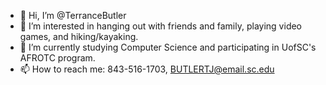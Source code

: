- 👋 Hi, I’m @TerranceButler
- 👀 I’m interested in hanging out with friends and family, playing video games, and hiking/kayaking.
- 🌱 I’m currently studying Computer Science and participating in UofSC's AFROTC program.
- 📫 How to reach me: 843-516-1703, BUTLERTJ@email.sc.edu

<!---
TerranceButler/TerranceButler is a ✨ special ✨ repository because its `README.md` (this file) appears on your GitHub profile.
You can click the Preview link to take a look at your changes.
--->
